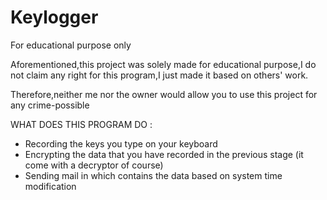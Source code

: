 # Keylogger
For educational purpose only

Aforementioned,this project was solely made for educational purpose,I do not claim any right for this program,I just made it based on others' work.

Therefore,neither me nor the owner would allow you to use this project for any crime-possible

WHAT DOES THIS PROGRAM DO :
- Recording the keys you type on your keyboard
- Encrypting the data that you have recorded in the previous stage (it come with a decryptor of course)
- Sending mail in which contains the data based on system time modification
